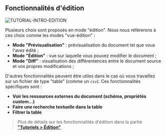 
## Fonctionnalités d'édition

<div>
  <img
    alt="TUTORIAL-INTRO-EDITION"
    src="https://raw.githubusercontent.com/multi-coop/gitribute-documentation-content/main/images/tutorial/commented/tutorial-edition.png"
    />
</div>

Plusieurs choix sont proposés en mode "édition". Nous nous référerons à ces choix comme les modes "vue-édition" :

- **Mode "Prévisualisation"** : prévisualisation du document tel que vous l'avez édité ;
- **Mode "Édition"** : vue sur laquelle vous pouvez modifier le document ;
- **Mode "Diff"** : visualisation des différentences entre le document source et vos propres modifications ;

D'autres fonctionnalités peuvent être utiles dans le cas où vous travaillez sur un fichier de type "table" (comme un `csv`). Ces fonctionnalités spécifiques sont :

- **Voir les ressources externes du document (schéma, propriétés custom...)**
- **Faire une recherche textuelle dans la table**
- **Filtrer la table**

> Plus de détails sur les fonctionnalités d'édition dans la partie **["Tutoriels > Édition"](/tutorial-edition)**.
